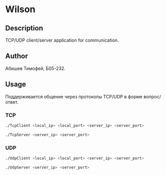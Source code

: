 # Wilson

## Description

TCP/UDP client/server application for communication.

## Author

Абишев Тимофей, Б05-232.

## Usage

Поддерживается общение через протоколы TCP/UDP в форме вопрос/ответ.

### TCP

```sh
./TcpClient <local_ip> <local_port> <server_ip> <server_port>
```

```sh
./TcpServer <server_ip> <server_port>
```

### UDP

```sh
./UdpClient <local_ip> <local_port> <server_ip> <server_port>
```

```sh
./UdpServer <server_ip> <server_port>
```

